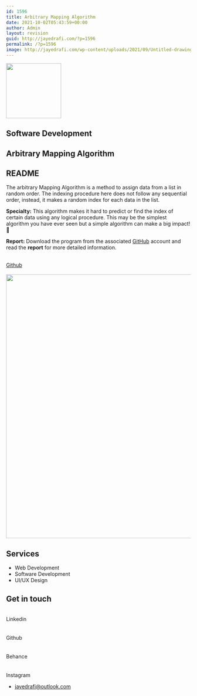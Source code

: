 ```yaml
---
id: 1596
title: Arbitrary Mapping Algorithm
date: 2021-10-02T05:43:59+00:00
author: Admin
layout: revision
guid: http://jayedrafi.com/?p=1596
permalink: /?p=1596
image: http://jayedrafi.com/wp-content/uploads/2021/09/Untitled-drawing.jpg
---
```

<img width="150" height="150" src="http://jayedrafi.com/wp-content/uploads/2021/07/My-Post-3-150x150.png" alt="" loading="lazy" srcset="https://jayedrafi.com/wp-content/uploads/2021/07/My-Post-3-150x150.png 150w, https://jayedrafi.com/wp-content/uploads/2021/07/My-Post-3-300x300.png 300w, https://jayedrafi.com/wp-content/uploads/2021/07/My-Post-3-1024x1024.png 1024w, https://jayedrafi.com/wp-content/uploads/2021/07/My-Post-3-768x768.png 768w, https://jayedrafi.com/wp-content/uploads/2021/07/My-Post-3.png 1080w" sizes="(max-width: 150px) 100vw, 150px" />

## Software Development

## Arbitrary Mapping Algorithm

## README

The arbitrary Mapping Algorithm is a method to assign data from a list in random order. The indexing procedure here does not follow any sequential order, instead, it makes a random index for each data in the list.

**Specialty:** This algorithm makes it hard to predict or find the index of certain data using any logical procedure. This may be the simplest algorithm you have ever seen but a simple algorithm can make a big impact! 🙂&nbsp;

**Report:** Download the program from the associated <a href="https://github.com/JayedRafiProjects/arbritary_mapping_algorithm" target="_blank" rel="noopener">GitHub</a> account and read the **report** for more detailed information.

<a href="https://github.com/JayedRafiProjects/arbritary_mapping_algorithm" target="_blank" rel="noopener"><br /> Github<br /> </a>  
<img width="960" height="720" src="http://jayedrafi.com/wp-content/uploads/2021/09/Untitled-drawing.jpg" alt="" loading="lazy" srcset="https://jayedrafi.com/wp-content/uploads/2021/09/Untitled-drawing.jpg 960w, https://jayedrafi.com/wp-content/uploads/2021/09/Untitled-drawing-300x225.jpg 300w, https://jayedrafi.com/wp-content/uploads/2021/09/Untitled-drawing-768x576.jpg 768w" sizes="(max-width: 960px) 100vw, 960px" /> 

## Services

  * Web Development
  * Software Development
  * UI/UX Design

## Get in touch

<a target="_blank" rel="noopener"><br /> Linkedin<br /> </a>  
<a target="_blank" rel="noopener"><br /> Github<br /> </a>  
<a target="_blank" rel="noopener"><br /> Behance<br /> </a>  
<a target="_blank" rel="noopener"><br /> Instagram<br /> </a>

  * jayedrafi@outlook.com